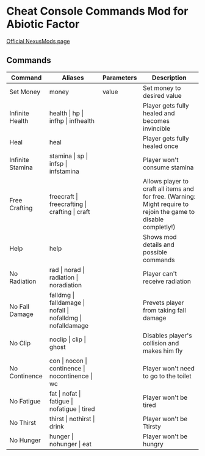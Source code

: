 # Cheat Console Commands Mod for Abiotic Factor

[Official NexusMods page]()


## Commands
Command | Aliases | Parameters | Description
------- | ------- | ---------- | -----------
Set Money | money | value | Set money to desired value
Infinite Health | health \| hp \| infhp \| infhealth |  | Player gets fully healed and becomes invincible
Heal | heal |  | Player gets fully healed once
Infinite Stamina | stamina \| sp \| infsp \| infstamina |  | Player won't consume stamina
Free Crafting | freecraft \| freecrafting \| crafting \| craft |  | Allows player to craft all items and for free. (Warning: Might require to rejoin the game to disable completly!)
Help | help |  | Shows mod details and possible commands
No Radiation | rad \| norad \| radiation \| noradiation |  | Player can't receive radiation
No Fall Damage | falldmg \| falldamage \| nofall \| nofalldmg \| nofalldamage |  | Prevets player from taking fall damage
No Clip | noclip \| clip \| ghost |  | Disables player's collision and makes him fly
No Continence | con \| nocon \| continence \| nocontinence \| wc |  | Player won't need to go to the toilet
No Fatigue | fat \| nofat \| fatigue \| nofatigue \| tired |  | Player won't be tired
No Thirst | thirst \| nothirst \| drink |  | Player won't be Ttirsty
No Hunger | hunger \| nohunger \| eat |  | Player won't be hungry